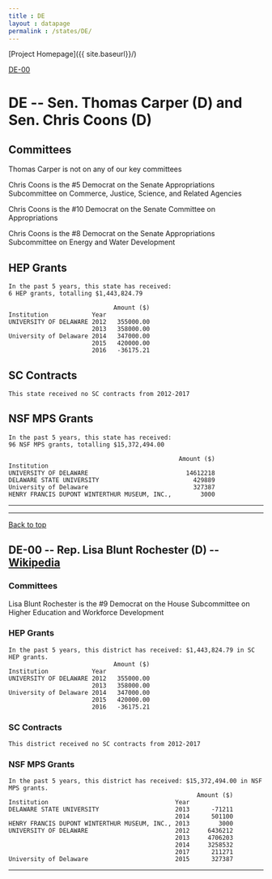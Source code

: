 ```yaml
---
title : DE
layout : datapage
permalink : /states/DE/
---
```

<a name="top"></a>
[Project Homepage]({{ site.baseurl}}/)


[DE-00](#DE-00)  

# DE -- Sen. Thomas Carper (D) and  Sen. Chris Coons (D)
## Committees
Thomas Carper is not on any of our key committees 

Chris Coons is the #5 Democrat on the Senate Appropriations Subcommittee on Commerce, Justice, Science, and Related Agencies 

Chris Coons is the #10 Democrat on the Senate Committee on Appropriations 

Chris Coons is the #8 Democrat on the Senate Appropriations Subcommittee on Energy and Water Development 

## HEP Grants
```
In the past 5 years, this state has received:
6 HEP grants, totalling $1,443,824.79
 
                             Amount ($)
Institution            Year            
UNIVERSITY OF DELAWARE 2012   355000.00
                       2013   358000.00
University of Delaware 2014   347000.00
                       2015   420000.00
                       2016   -36175.21
```
## SC Contracts
```
This state received no SC contracts from 2012-2017
```
## NSF MPS Grants
```
In the past 5 years, this state has received:
96 NSF MPS grants, totalling $15,372,494.00
 
                                               Amount ($)
Institution                                              
UNIVERSITY OF DELAWARE                           14612218
DELAWARE STATE UNIVERSITY                          429889
University of Delaware                             327387
HENRY FRANCIS DUPONT WINTERTHUR MUSEUM, INC.,        3000
```
---
---
<a name="DE-00"></a>
[Back to top](#top)
## DE-00 -- Rep. Lisa Blunt Rochester (D) -- [Wikipedia](https://en.wikipedia.org/wiki/DE-00)
### Committees
Lisa Blunt Rochester is the #9 Democrat on the House Subcommittee on Higher Education and Workforce Development 

### HEP Grants
```
In the past 5 years, this district has received: $1,443,824.79 in SC HEP grants.
                             Amount ($)
Institution            Year            
UNIVERSITY OF DELAWARE 2012   355000.00
                       2013   358000.00
University of Delaware 2014   347000.00
                       2015   420000.00
                       2016   -36175.21
```
### SC Contracts
```
This district received no SC contracts from 2012-2017
```
### NSF MPS Grants
```
In the past 5 years, this district has received: $15,372,494.00 in NSF MPS grants.
                                                    Amount ($)
Institution                                   Year            
DELAWARE STATE UNIVERSITY                     2013      -71211
                                              2014      501100
HENRY FRANCIS DUPONT WINTERTHUR MUSEUM, INC., 2013        3000
UNIVERSITY OF DELAWARE                        2012     6436212
                                              2013     4706203
                                              2014     3258532
                                              2017      211271
University of Delaware                        2015      327387
```
---
